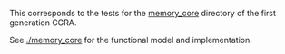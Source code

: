 This corresponds to the tests for the
[memory_core](https://github.com/StanfordAHA/CGRAGenerator/tree/master/hardware/generator_z/memory_core)
directory of the first generation CGRA.

See [./memory_core](./memory_core) for the functional model and implementation.
